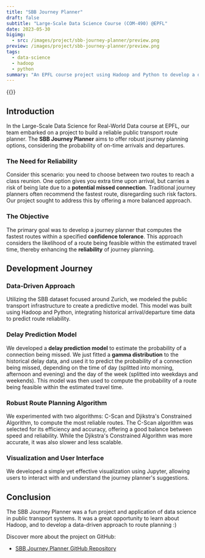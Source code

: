 ```yaml
---
title: "SBB Journey Planner"
draft: false
subtitle: "Large-Scale Data Science Course (COM-490) @EPFL"
date: 2023-05-30
bigimg:
  - src: /images/project/sbb-journey-planner/preview.png
preview: /images/project/sbb-journey-planner/preview.png
tags:
  - data-science
  - hadoop
  - python
summary: "An EPFL course project using Hadoop and Python to develop a dependable public transport route planner for the Zurich area"
---
```


{{<link href="https://github.com/antoninfaure/sbb-journey-planner" class="btn btn-cyan my-3" target="_blank" inner="GitHub">}}

## Introduction

In the Large-Scale Data Science for Real-World Data course at EPFL, our team embarked on a project to build a reliable public transport route planner. The **SBB Journey Planner** aims to offer robust journey planning options, considering the probability of on-time arrivals and departures.

### The Need for Reliability

Consider this scenario: you need to choose between two routes to reach a class reunion. One option gives you extra time upon arrival, but carries a risk of being late due to a **potential missed connection**. Traditional journey planners often recommend the fastest route, disregarding such risk factors. Our project sought to address this by offering a more balanced approach.

### The Objective

The primary goal was to develop a journey planner that computes the fastest routes within a specified **confidence tolerance**. This approach considers the likelihood of a route being feasible within the estimated travel time, thereby enhancing the **reliability** of journey planning.

## Development Journey

### Data-Driven Approach

Utilizing the SBB dataset focused around Zurich, we modeled the public transport infrastructure to create a predictive model. This model was built using Hadoop and Python, integrating historical arrival/departure time data to predict route reliability.

### Delay Prediction Model

We developed a **delay prediction model** to estimate the probability of a connection being missed. We just fitted a **gamma distribution** to the historical delay data, and used it to predict the probability of a connection being missed, depending on the time of day (splitted into morning, afternoon and evening) and the day of the week (splitted into weekdays and weekends). This model was then used to compute the probability of a route being feasible within the estimated travel time.

### Robust Route Planning Algorithm

We experimented with two algorithms: C-Scan and Djikstra's Constrained Algorithm, to compute the most reliable routes. The C-Scan algorithm was selected for its efficiency and accuracy, offering a good balance between speed and reliability. While the Djikstra's Constrained Algorithm was more accurate, it was also slower and less scalable.

### Visualization and User Interface

We developed a simple yet effective visualization using Jupyter, allowing users to interact with and understand the journey planner's suggestions. 

 ## Conclusion 

 The SBB Journey Planner was a fun project and application of data science in public transport systems. It was a great opportunity to learn about Hadoop, and to develop a data-driven approach to route planning :)

Discover more about the project on GitHub:

- [SBB Journey Planner GitHub Repository](https://github.com/antoninfaure/sbb-journey-planner)